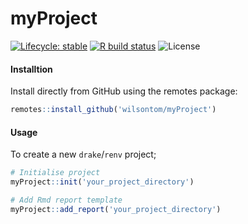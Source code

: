 # myProject

[![Lifecycle: stable](https://img.shields.io/badge/lifecycle-stable-brightgreen.svg)](https://www.tidyverse.org/lifecycle/#stable) [![R build status](https://github.com/wilsontom/myProject/workflows/R-CMD-check/badge.svg)](https://github.com/wilsontom/myProject/actions) ![License](https://img.shields.io/badge/license-GNU%20GPL%20v3.0-blue.svg "GNU GPL v3.0")

#### Installtion

Install directly from GitHub using the remotes package:

```R
remotes::install_github('wilsontom/myProject')
```

#### Usage

To create a new `drake`/`renv` project;

```R
# Initialise project
myProject::init('your_project_directory')

# Add Rmd report template
myProject::add_report('your_project_directory')
```
